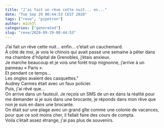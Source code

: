 ```yaml
---
title: "J’ai fait un rêve cette nuit... en..."
date: "Tue Sep 29 00:44:53 CEST 2020"
tags: ["reve", "pipotron"]
author: m1ch3l
categories: ["generated"]
slug: "reve/2020-09-29-00:44:53"
---
```


J’ai fait un rêve cette nuit... enfin... c’etait un cauchemard.<br>
À côté de moi, je vois le chinois qui avait passé une semaine à pêter dans ma chambre d'hôpital de Grenobles, j’étais anxieux.<br>
Je marche beaucoup et je vois une forêt trop mignonne, j’arrive à un panneau « Paris ».<br>
Et pendant ce temps...<br>
Les ongles avaient des casquettes."<br>
Audrey Carmes était avec un faux policier.<br>
Puis, j'ai rêvé que...<br>
On arrive dans un fauteuil. Je reçois un SMS de un ex dans la réalité pour me demander si je suis dans une brocante, je réponds dans mon rêve que non je suis en dans une brocante.<br>
On était sur une plage avec un grand gîte comme une colonie de vacances, pour que ce soit moins cher, il fallait faire des cours de compta.<br>
Voila c’était assez étrange, j'ai pas plus de souvenirs.<br>
